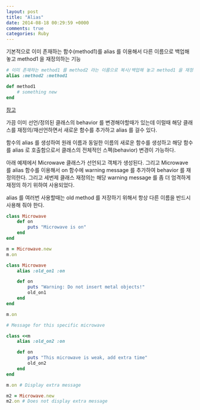 ```yaml
---
layout: post
title: "Alias"
date: 2014-08-18 00:29:59 +0000
comments: true
categories: Ruby
---
```


기본적으로 이미 존재하는 함수(method1)를 alias 를 이용해서 다른 이름으로 백업해 놓고 method1 을 재정의하는 기능

```ruby
# 이미 존재하는 method1 를 method2 라는 이름으로 복사/백업해 놓고 method1 을 재정의
alias :method2 :method1

def method1
	# something new
end
```

[참고](http://ruby.about.com/od/rubyfeatures/a/aliasing.htm)

가끔 이미 선언/정의된 클래스의 behavior 를 변경해야할때가 있는데 이럴때 해당 클래스를 재정의/재선언하면서 새로운 함수를 추가하고 alias 를 걸수 있다.

함수의 alias 를 생성하여 원래 이름과 동일한 이름의 새로운 함수를 생성하고 해당 함수를 alias 로 호출함으로서 클래스의 전체적인 스펙(behavior) 변경이 가능하다.


아래 예제에서 Microwave 클래스가 선언되고 객체가 생성된다.
그리고 Microwave 를 alias 함수를 이용해서 on 함수에 warning message 를 추가하여 behavior 를 재정의한다.
그리고 세번제 클래스 재정의는 해당 warning message 를 좀 더 엄격하게 재정의 하기 위하여 사용되었다.

alias 를 여러번 사용할때는 old method 를 저장하기 위해서 항상 다른 이름을 반드시 사용해 줘야 한다.

```ruby
class Microwave
	def on
		puts "Microwave is on"
	end
end

m = Microwave.new
m.on

class Microwave
	alias :old_on1 :on

	def on
		puts "Warning: Do not insert metal objects!"
		old_on1
	end
end

m.on

# Message for this specific microwave

class <<m
	alias :old_on2 :on

	def on
		puts "This microwave is weak, add extra time"
		old_on2
	end
end

m.on # Display extra message

m2 = Microwave.new
m2.on # Does not display extra message

```


